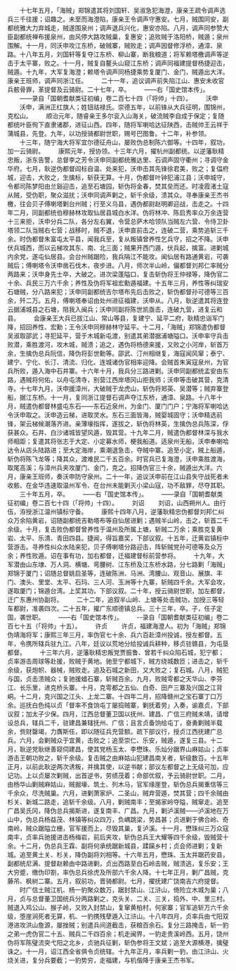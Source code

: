 <!-- { "loadSidebar": true } -->
　　十七年五月，「海贼」郑锦遣其将刘国轩、吴淑急犯海澄，康亲王疏令调声选兵三千往援；诏趣之。未至而海澄陷，康亲王令调声守惠安。七月，贼围同安，副都统雅大力弃城走，贼遂围泉州；调声退兵兴化，惠安亦陷。八月，调声同参赞大臣副都统禅布援泉州，由风停大路攻贼巢，复惠安；追败贼于洛阳桥，贼遁；泉州围解。十一月，同沃申攻江东桥，破贼寨，贼败走；调声因督修浮桥，通漳、泉路。十八年五月，刘国轩等复夺江东桥、柳山寨，断我粮道；将军赖塔檄调声等逆击于太平寨，败之。十一月，贼复自鳌头山窥江东桥；调声同福建提督杨捷迎击，贼遁。十九年，大军复海澄；赖塔令调声同杨捷乘势复厦门、金门，贼遁出大洋。康亲王班师，调声同浙江任。
　　二十一年，追议调声前失陷江山、惠安未收官兵骸骨罪，革提督及云骑尉。二十七年，卒。
　　——右「国史馆本传」。
　　——录自「国朝耆献类征初编」卷二百七十四（「将帅」十四）。
　　沃申
　　沃申，满洲正红旗人；姓钮祜禄氏。崇德五年，以前锋从大兵征明，围锦州，克松山。
　　顺治元年，随睿亲王多尔衮入山海关，破流贼李自成于保定；复随都统叶臣徇下直隶诸郡，进征山西。四年，随将军喇哈达征陕西，击贼帅王云祥于蒲城县，先登。九年，以功授骑都尉世职，赐号巴图鲁。十二年，补参领。
　　十三年，随宁海大将军宜尔德征舟山，屡败伪总制陈六御等。十四年，叙功，加一云骑尉。
　　康熙元年，授协领。十三年六月，擢杭州副都统。以逆藩耿精忠叛，浙东告警，总督李之芳令沃申同副都统雅达里、石调声固守衢州；寻调守金华府。七月，耿逆伪都督阎标自温、处来犯，沃申击其先锋徐君美，败之；复偪府城，迎击，大败之，生擒标，斩获无算。十月，伪都督叶钟犯浦江县；沃申城守，令都司陈梦阳由兰谿迎击，追至石塘园，斩伪将金春，焚其垒而还。时凌霞渚土寇从贼，受伪职，聚众滋扰；沃申同调声剿之，斩千余级，溃其众。寻奉康亲王杰书檄，往会贝子傅喇塔剿台州贼；行至义乌县，遇伪都尉赵明卿迎战，击走之。十四年二月，同副都统伯穆赫林攻取仙居县城白水洋。伪将林冲、陈启秀率众万余连营十三来拒，沃申分兵二队，各分左右翼，令营总萨木哈领队当贼左六营、令侍卫卦塔领二队当贼右七营；战移时，贼不退，沃申直前击之，连破二营，乘势追斩三千余。时伪都督朱富屯太平县，闻我兵至，复从叛镇曾养性乞兵守，招之不降。沃申伏兵城西，而以云梯攻其东、南、北三面；贼果开西门遁，伏兵起，擒富。进剿城内余党，遂屯仙居县。会台州贼踞险，我兵隔江不能攻。闻仙居有路通黄岩，可袭贼后；傅喇塔令沃申凿石伐木，夜步进。八月，师次半山岭，偏都督刘邦仁率贼分两路来；沃申身先士卒，大破之。进次梁蓬隘口，复击斩伪将王仲禄等，降伪官二十余、兵民三万六千余；养性及伪将军祖宏勳遁福建。十五年三月，养性等纠瑞安石塘贼，分八路来犯；沃申同副都统吉尔塔布先后击败之，斩伪都督孙可德等三百余，歼二万。五月，傅喇塔奉诏由处州进征福建，沃申从。八月，耿逆遣其将连登云据浦城县之石塘，阻我入闽兵；沃申同副将陈世凯亟击，连破九营，进复云和县。
　　会康亲王大兵已拔江山、常山等县，复建宁、延平二府，耿精忠诣军门降，招回养性、宏勳；王令沃申同穆赫林守延平。十二月，「海贼」郑锦遣伪都督吴淑取邵武；寻犯延平，营于木城新屯渡，别遣其弟潜据浦塘隘口。沃申率守兵击败潜，乘胜渡河，攻木城，贼溃；追之，遇伪将杨德来援，又败之小河岸，斩首万余，生擒伪总兵阮信，降伪将彭世勳等。邵武、汀州相继复，海寇闻风窜；泰宁、建宁、宁化、长汀、清流、归化、连城诸伪官相率迎降。会贼首朱寅寇泉州，为官兵所败，遁入海中石井寨。十六年十月，我兵分三路进剿。沃申同副都统孟安由东路，遇贼将何佑，以舟屯清寺，别营江西岸塔冈山拒我师；沃申等击破其营，克清寺。十七年九月，沃申援漳州，大破贼于龙虎山，斩伪将郑英、吴潜等；贼弃寨登船，据江东桥。十一月，复同浙江提督石调声夺江东桥，通漳、泉路。十八年十月，贼遣伪都督林盛屯东石——东石近泉州，为金门、厦门门户；宁海将军喇哈达令沃申取之。沃申造云梯，进取灵水。东石三面皆海，贼婴城固守；沃申精选前锋，架云梯候潮落齐进。亲薄壕指挥，遂拔之，斩伪将林英，生擒伪总兵陈深，俘获甚众。石井、白沙诸城皆望风遁，毁其营。十九年二月，贼遣伪都督林深与我水师相距；复遣其将张志于大定、小定募水师，梗我船道。适泉州无船，沃申奉喇哈达令从店头陆路进；至大定海岸，乘潮退急击，夺贼中寨。追至小定，贼上船遁，斩伪将陈飞龙等；降其众，渡难民二千五百余。时官兵已复海澄，沃申乘胜渡海，取尾高溪；与漳州兵夹攻厦门、金门，克之。招降伪官三十余，贼遁出大洋。六月，康亲王班师，奏沃申防守泉州。二十一年，追议沃申前在江山县失守战死者未收骸、在金华违速取温州军令、在台州未能剿灭小梁山寇，功不敌罪，尽夺其职。
　　三十年五月，卒。
　　——右「国史馆本传」。
　　——录自「国朝耆献类征初编」卷二百七十四（「将帅」十四）。
　　刘诏
　　刘诏，山西朔州人。由行伍，洊授浙江温州镇标守备。
　　康熙十四年八月，逆藩耿精忠伪都督刘邦仁纠众万余陷黄岩，诏随副都统吉勒塔布等自仙居进剿；遇贼半山岭，击之，斩首二千余级。十月，复击败伪都督曾养性于温州及所属上塘，斩贼二万余；乘胜克复黄岩、太平、乐清、青田四县。捷闻，得旨嘉奖，下部议叙。十五年，迁黄岩镇标中营游击。寻养性纠众水陆来犯，贝子傅喇塔分路迎击，阵斩贼党孙可德等及众万余；养性败遁。诏在事有功，加右都督，迁福建督标前营参将。
　　十九年，大军潜由山东埭、万人洞、横塘、弯腰树、江东桥及江东桥水路，分七路剿「海贼」郑锦于厦门；诏随总督姚启圣等，连破陈洲、马洲、湾腰山、观音山、展旗、丰门、澳头、里堂、太平、石玛、三人河、玉洲等十九寨，斩贼四千余。大军会攻，遂取厦门；锦遁台湾。上奖其功，下部议叙。二十年，授云骑尉世职，加左都督，迁广东惠州协副将。
　　二十二年，追叙半山岭、上塘等处击贼功，加授三等轻车都尉，准袭四次。二十五年，擢广东顺德镇总兵。三十三年，卒。子，任子定国，袭世职。
　　——右「国史馆本传」。
　　--录自「国朝耆献类征初编」卷二百七十五（「将帅」十五）。
　　许贞
　　许贞，福建海澄人。初为「海贼」郑锦伪靖海将军；康熙三年三月，率伪官七十余、兵六百赴漳州投诚，授左都督。五年，令携所辖兵驻九江。八年，廷议以荒地分给投诚兵耕种，移贞驻赣县，为屯垦都督。
　　十三年六月，逆藩耿精忠叛党贾振鲁、曾若千纠众陷石城，犯宁都；贞率游击周球等赴援，败贼于黄地。驰至宁都城下，贼方绕城数匝；进击之，斩千余级，获炮帜、器械，贼败走。追及石城之新田，又大败之；复石城。八月，贼犯与国，贞击溃贼众；复驰援蜡石寨，斩贼百余。九月，败贼雩都之天华山、李芬江、长乐里，进克桥头寨。十月，克雩都之五仙、白奇、田产三寨及兴国之江背峒。十二月，克兴国之江头、上龙二寨。十四年二月，招降赣州之宝石寨丁口万余。巡抚白色纯以贞「督率不食饷屯丁屡捣贼寨，剿抚着劳」入奏，谕嘉贞，下部议叙；加太子少保。四月，江西总督董卫国以抚州、建昌、广信三府贼未靖，请增设总兵，辖兵二千，驻建昌兼辖抚州、广信；且言贞备饷给屯丁，奋勇剿贼半载余，赀财罄竭，力膺斯任，即以随征兵充营额。疏下部议行，授贞江西抚建广总兵。六月，会剿贼众于宜黄，击败之；追至崇仁、乐安，贼遁，遂复三县。十二月，耿逆党耿继善窥伺建昌，使其党杨玉太、李懋珠、乐灿分踞界山麻姑山；贞率游击王朝功败之，斩千余级。复击贼之由麻姑山犯建昌南关者，斩级数百。十五年正月，以前此耿逆两次诱叛，并擒其使，以逆书献；部议左都督之上无级可加，应记功。上以贞屡次剿贼，出首逆书，劳绩茂着；命部优叙，予云骑尉世职。二月，由杨华山剿贼麻姑山，贼掘壕、筑土、列木马，官军缘崖登，斩伪总兵揭重信等三千余众，尽洗贼巢。六月，进剿萧家炉、二圣山，贼弃营遁，焚其营；四千余贼由杉关、新城二路走，追斩千余级。八月，剿贼南丰；至揭家岭夺隘，贼窜走。追至广昌吴氏冈，降伪总兵揭斯进，遂复南丰、广昌。九月，剿泸溪贼——泸溪地在万山中，伪总兵杨益茂、林镇等纠众四万，负嵎跳梁，势昌甚；贞进剿于佛合岭、奇南岭，贼众踞隘立栅，官军援而上，尽毁其巢，复泸溪。十一月，懋珠纠三万众寇南丰，贞率兵驰援进击杨梅岩，前后夹攻，斩伪总兵王大耀等四千余级，毁贼营十余。十二月，伪总兵王霖、副将何承统踞新城县，蹂躏乡村；贞会师进剿；复新城。追至黄土关、杉关，降伪副将刘相等。十六年五月，懋珠、玉太并踞药安县，副都统尼满、提督赵赖由中路进剿，贞出西路至白石岭击贼，贼溃逃，复乐安；王大穷蹙，缴伪印劄，率伪总兵徐虎及所部六千余人降。十七年正月，剿广昌贼，克藤吊、枫树二寨。五月，叙前功，晋骑都尉。七月，擢抚建广饶南吉六府提督。
　　时广信土贼江机、杨一豹聚众数万，踞封禁山、江浒山，倚险立木城为巢；八月，贞与总督董卫国统兵分两路剿之，克头关、二关、三关，捣外、中、里三村。贼退入鸡公山、猴子岭，又败入封禁山，复窜黄柏村，何家寨；官军追斩万六千余级，堕崖涧死者无算，机、一豹携残孽遁入江浒山。十八年四月，贞率兵由弋阳双港进攻洪山詹源，屡挫贼；别遣兵间道截击，获粮百余石。复分三路掩击，斩一豹之弟一虎伪官二十五、贼兵二千四百余；机走闽界，一豹走贵溪岭西。五月，饶州伪将军陈璧流突弋阳之北乡，贞驰兵征剿，斩伪参将王文斌；追至大源横港，擒璧诛之。十一月，诏江西全省俱令贞统辖。十九年正月，率兵剿一豹，由江浒山、火烧关进，复分兵要截；一豹势穷，走福建，与机偕降于康亲王杰书军。
